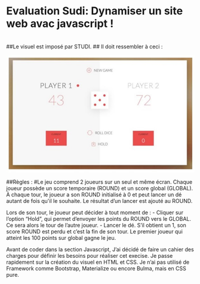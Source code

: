# Evaluation Sudi: Dynamiser un site web avac javascript !
<br>
##Le visuel est imposé par STUDI.
## Il doit ressembler à ceci : 

![Visuel démandé](./asset/img/Image1.jpg)

##Règles :
 #Le jeu comprend 2 joueurs sur un seul et même écran. Chaque joueur possède un score temporaire (ROUND) et un score global (GLOBAL). À chaque tour, le joueur a son ROUND initialisé à 0 et peut lancer un dé autant de fois qu'il le souhaite. Le résultat d’un lancer est ajouté au ROUND.
 
Lors de son tour, le joueur peut décider à tout moment de : - Cliquer sur l’option “Hold”, qui permet d’envoyer les points du ROUND vers le GLOBAL. Ce sera alors le tour de l’autre joueur. - Lancer le dé. S’il obtient un 1, son score ROUND est perdu et c’est la fin de son tour. Le premier joueur qui atteint les 100 points sur global gagne le jeu.

Avant de coder dans la section Javascript, J’ai décidé de faire un cahier des charges pour définir les besoins pour réaliser cet execise.
Je passe rapidement sur la création du visuel en HTML et CSS. Je n’ai pas utilisé de Framework comme Bootstrap, Materialize ou encore Bulma, mais en CSS pure.

